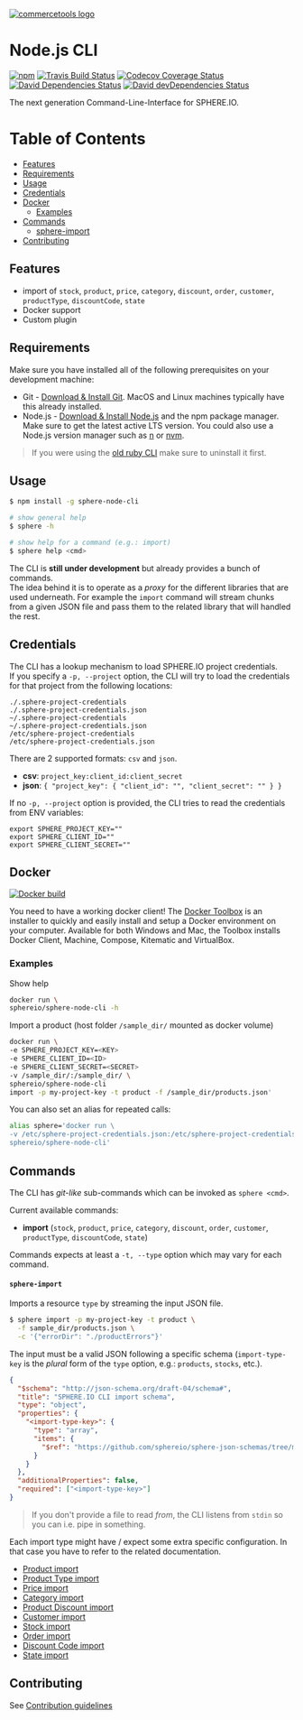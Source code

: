 [![commercetools logo][commercetools-icon]][commercetools]

# Node.js CLI

[![npm][npm-icon]][npm]
[![Travis Build Status][travis-icon]][travis]
[![Codecov Coverage Status][codecov-icon]][codecov]
[![David Dependencies Status][david-icon]][david]
[![David devDependencies Status][david-dev-icon]][david-dev]

The next generation Command-Line-Interface for SPHERE.IO.

Table of Contents
=================

* [Features](#features)
* [Requirements](#requirements)
* [Usage](#usage)
* [Credentials](#credentials)
* [Docker](#docker)
  * [Examples](#examples)
* [Commands](#commands)
    * [sphere-import](#sphere-import)
* [Contributing](#contributing)

## Features
- import of `stock`, `product`, `price`, `category`, `discount`, `order`, `customer`, `productType`, `discountCode`, `state`
- Docker support
- Custom plugin

## Requirements
Make sure you have installed all of the following prerequisites on your development machine:
  * Git - [Download & Install Git](https://git-scm.com/downloads). MacOS and Linux machines typically have this already installed.
  * Node.js - [Download & Install Node.js](https://nodejs.org/en/download/) and the npm package manager. Make sure to get the latest active LTS version. You could also use a Node.js version manager such as [n](https://github.com/tj/n) or [nvm](https://github.com/creationix/nvm).

> If you were using the [old ruby CLI](https://github.com/sphereio/sphere-cli) make sure to uninstall it first.

## Usage

```bash
$ npm install -g sphere-node-cli

# show general help
$ sphere -h

# show help for a command (e.g.: import)
$ sphere help <cmd>

```
The CLI is **still under development** but already provides a bunch of commands.<br/>
The idea behind it is to operate as a _proxy_ for the different libraries that are used underneath. For example the `import` command will stream chunks from a given JSON file and pass them to the related library that will handled the rest.


## Credentials

The CLI has a lookup mechanism to load SPHERE.IO project credentials.<br/>
If you specify a `-p, --project` option, the CLI will try to load the credentials for that project from the following locations:

```
./.sphere-project-credentials
./.sphere-project-credentials.json
~/.sphere-project-credentials
~/.sphere-project-credentials.json
/etc/sphere-project-credentials
/etc/sphere-project-credentials.json
```

There are 2 supported formats: `csv` and `json`.

- **csv**: `project_key:client_id:client_secret`
- **json**: `{ "project_key": { "client_id": "", "client_secret": "" } }`

If no `-p, --project` option is provided, the CLI tries to read the credentials from ENV variables:

```
export SPHERE_PROJECT_KEY=""
export SPHERE_CLIENT_ID=""
export SPHERE_CLIENT_SECRET=""
```

## Docker

[![Docker build](http://dockeri.co/image/sphereio/sphere-node-cli)](https://registry.hub.docker.com/u/sphereio/sphere-node-cli/)

You need to have a working docker client! The [Docker Toolbox](https://www.docker.com/toolbox) is an installer to quickly and easily install and setup a Docker environment on your computer. Available for both Windows and Mac, the Toolbox installs Docker Client, Machine, Compose, Kitematic and VirtualBox.

### Examples

Show help
```bash
docker run \
sphereio/sphere-node-cli -h
```

Import a product (host folder `/sample_dir/` mounted as docker volume)
```bash
docker run \
-e SPHERE_PROJECT_KEY=<KEY>
-e SPHERE_CLIENT_ID=<ID>
-e SPHERE_CLIENT_SECRET=<SECRET>
-v /sample_dir/:/sample_dir/ \
sphereio/sphere-node-cli
import -p my-project-key -t product -f /sample_dir/products.json'
```

You can also set an alias for repeated calls:

```bash
alias sphere='docker run \
-v /etc/sphere-project-credentials.json:/etc/sphere-project-credentials.json \
sphereio/sphere-node-cli'
```

## Commands

The CLI has _git-like_ sub-commands which can be invoked as `sphere <cmd>`.

Current available commands:

- **import** (`stock`, `product`, `price`, `category`, `discount`, `order`, `customer`, `productType`, `discountCode`, `state`)

Commands expects at least a `-t, --type` option which may vary for each command.

#### `sphere-import`

Imports a resource `type` by streaming the input JSON file.

```bash
$ sphere import -p my-project-key -t product \
  -f sample_dir/products.json \
  -c '{"errorDir": "./productErrors"}'
```

The input must be a valid JSON following a specific schema (`import-type-key` is the _plural_ form of the `type` option, e.g.: `products`, `stocks`, etc.).

```json
{
  "$schema": "http://json-schema.org/draft-04/schema#",
  "title": "SPHERE.IO CLI import schema",
  "type": "object",
  "properties": {
    "<import-type-key>": {
      "type": "array",
      "items": {
        "$ref": "https://github.com/sphereio/sphere-json-schemas/tree/master/schema"
      }
    }
  },
  "additionalProperties": false,
  "required": ["<import-type-key>"]
}
```

> If you don't provide a file to read _from_, the CLI listens from `stdin` so you can i.e. pipe in something.


Each import type might have / expect some extra specific configuration. In that case you have to refer to the related documentation.

- [Product import](https://github.com/sphereio/sphere-product-import/blob/master/readme/product-import.md)
- [Product Type import](https://github.com/sphereio/sphere-product-type-import)
- [Price import](https://github.com/sphereio/sphere-product-import/blob/master/readme/price-importer.md)
- [Category import](https://github.com/sphereio/sphere-category-sync#json-format)
- [Product Discount import](https://github.com/sphereio/sphere-product-import/blob/master/readme/product-discounts-importer.md)
- [Customer import](https://github.com/sphereio/customer-import)
- [Stock import](https://github.com/sphereio/sphere-stock-import)
- [Order import](https://github.com/commercetools/orders-update)
- [Discount Code import](https://commercetools.github.io/nodejs/cli/discount-code-importer.html)
- [State import](https://commercetools.github.io/nodejs/cli/state-importer.html)

## Contributing

See [Contribution guidelines](CONTRIBUTING.md)

[commercetools]: https://commercetools.com/
[commercetools-icon]: https://cdn.rawgit.com/commercetools/press-kit/master/PNG/72DPI/CT%20logo%20horizontal%20RGB%2072dpi.png
[npm-icon]: https://img.shields.io/npm/v/sphere-node-cli.svg
[npm]: https://www.npmjs.com/package/sphere-node-cli
[travis]: https://travis-ci.org/sphereio/sphere-node-cli
[travis-icon]: https://img.shields.io/travis/sphereio/sphere-node-cli/master.svg?style=flat-square
[codecov]: https://codecov.io/gh/sphereio/sphere-node-cli
[codecov-icon]: https://img.shields.io/codecov/c/github/sphereio/sphere-node-cli.svg?style=flat-square
[david]: https://david-dm.org/sphereio/sphere-node-cli
[david-icon]: https://img.shields.io/david/sphereio/sphere-node-cli.svg?style=flat-square
[david-dev]: https://david-dm.org/sphereio/sphere-node-cli?type=dev
[david-dev-icon]: https://img.shields.io/david/dev/sphereio/sphere-node-cli.svg?style=flat-square
